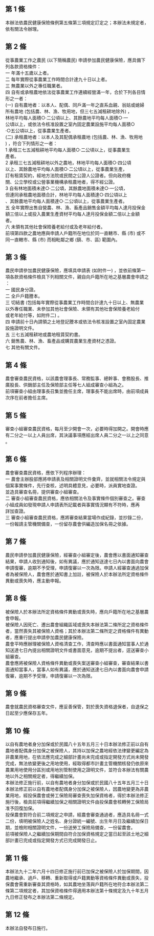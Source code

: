第 1 條
-------
本辦法依農民健康保險條例第五條第三項規定訂定之；本辦法未規定者，  
依有關法令辦理。

第 2 條
-------
從事農業工作之農民 (以下簡稱農民) 申請參加農民健康保險，應具備下  
列各款資格條件：                                                  
一  年滿十五歲以上者。                                            
二  每年實際從事農業工作時間合計達九十日以上者。                  
三  無農業以外之專任職業者。                                      
四  自有或承租農地依法從事農業工作連續經營滿一年，合於下列各目情  
    形之一者：                                                    
 (一) 自有農地者：以本人、配偶、同戶滿一年之直系血親、翁姑或媳婦  
      所有農地 (包括農、林、漁、牧用地，但三七五減租耕地除外) ，  
      林地平均每人面積○‧二公頃以上、其餘農地平均每人面積○‧一  
      公頃以上，或依法令核准設置之室內固定農業設施平均每人面積○  
      ‧○五公頃以上，從事農業生產者。                            
 (二) 承租農地者：以本人及其配偶承租農地 (包括農、林、漁、牧用地  
      ) ，符合下列情形之一者：                                    
      1 承租三七五減租耕地平均每人面積○‧二公頃以上，從事農業生  
        產者。                                                    
      2 承租三七五減租耕地以外之農地，林地平均每人面積○‧四公頃  
        以上、其餘農地平均每人面積○‧二公頃以上，從事農業生產，  
        訂有租賃契約，經地方法院或民間之公證人公證者。但向政府機  
        關、公立學校或公營事業機構承租農地者，得不經公證。        
      3 自有林地面積未達○‧二公頃，其餘農地面積未達○‧一公頃，  
        但連同承租農地面積合計，林地平均每人面積達○‧四公頃以上  
        、其餘農地平均每人面積達○‧二公頃以上，從事農業生產者。  
五  全年實際出售自營農、林、漁、畜產品銷售金額平均每人達月投保金  
    額三倍以上或投入農業生產資材平均每人達月投保金額二倍以上金額  
    者。                                                          
六  未領有其他社會保險養老給付或及老年給付者。                    
前項第四款之農地應與申請人戶籍所在地位於同一直轄市、縣 (市) 或不  
同一直轄市、縣 (市) 而相毗鄰之鄉 (鎮、市、區) 範圍內。

第 3 條
-------
農民申請參加農民健康保險，應填具申請表 (如附件一) ，並依前條第一  
項各款資格條件檢具下列相關文件，親自向戶籍所在地之基層農會申請之  
：                                                                
一  國民身分證。                                                  
二  全戶戶籍謄本。                                                
三  切結書 (包括每年實際從事農業工作時間合計達九十日以上、無農業  
    以外專任職業、未參加其他社會保險、未領有其他社會保險養老給付  
    或老年給付等，如附件二) 。                                    
四  申請前十日內請領之土地登記謄本或依法令核准設置之室內固定農業  
    設施證明文件。                                                
五  三七五減租耕地或農地租賃契約書。                              
六  銷售農、林、漁、畜產品或購買農業生產資材之憑證。              
七  其他有關文件。

第 4 條
-------
農會審查農民資格，以該農會理事長、常務監事、總幹事、會務股長、推   
廣股長、供銷部主任及保險部主任等七人組成審查小組為之。             
前項審查小組由理事長召集並擔任主席，理事長不能出席時，由前項成員   
次序在前者擔任主席。

第 5 條
-------
審查小組審查農民資格，每月至少開會一次，必要時得加開之。開會時應  
有二分之一以上人員出席，其決議事項應經出席人員二分之一以上之同意  
。

第 6 條
-------
農會審查農民資格，應依下列程序辦理：                              
一  農會主辦股部應將申請表及相關證明文件彙齊，並就相關法令規定與  
    個案事實條件，先行查核，述明具體意見，必要時，派員實地查證。  
    並造具審查名冊，提供審查小組審查。                            
二  審查小組審查農民資格，應依相關法令及事實條件個別審查之。審查  
    小組成員如發現申請人申請表所記載者與事實情況顯有不符時，應再  
    詳加查證。                                                    
三  審查小組審查農民資格，應將審查結果當場作成紀錄，並抄錄二份，  
    一份報請主管機關備查，一份留存農會供編造加保名冊之依據。

第 7 條
-------
農民申請參加農民健康保險，經審查小組審定後，農會應以書面通知審查  
結果，申請人收到通知後，如有異議，應於通知送達七日內以書面向農會  
申請復審，逾期不予受理，申請復審以一次為限。申請人經審查通過加保  
者為被保險人，農會應於通知書上加註，被保險人於本辦法所定資格條件  
異動或喪失時，應主動申報。

第 8 條
-------
被保險人於本辦法所定資格條件異動或喪失時，應向戶籍所在地之基層農  
會申報。                                                          
被保險人因死亡、遷出農會組織區域或喪失本辦法第二條所定之資格條件  
者，當然喪失其被保險人資格；其於本辦法第二條所定之資格條件有異動  
者，應重行提出申請參加農民健康保險。                              
農會平時應辦理被保險人資格清查工作，清查時應以書面通知當事人於通  
知送達七日內提出相關證明文件或書面意見，逾期不提出者，逕送審查小  
組審查。                                                          
農會應將被保險人資格條件異動或喪失案送審查小組審查，審查結果以書  
面通知當事人，當事人如有異議，應於通知送達七日內以書面向農會申請  
復審，逾期不予受理，申請復審以一次為限。

第 9 條
-------
農會就農民資格審查文件，應妥善保管，對於喪失資格退保者，自退保之  
日起至少應保存五年。

第 10 條
--------
以自有農地者身分加保或於民國八十五年五月三十日本辦法修正前以自有  
農地者配偶身分加保之被保險人，其持以加保之農地經依法律變更編定為  
非農業用地，在依法應完成之細部計畫尚未完成或指定開發方式尚未開發  
完成，無法依變更後之用地使用，經取得都市計畫主管機關核發仍依原來  
農業用地使用分區別或用地別管制使用之證明文件，並符合本辦法有關農  
地以外之相關規定者，得繼續加保。                                  
本辦法修正施行前，以自有農地者身分加保或於民國八十五年五月三十日  
本辦法修正前以自有農地者配偶身分加保之被保險人，因農地變更為非農  
業用地，經投保農會或勞工保險局審查喪失加保資格者，得於本辦法修正  
施行後，檢具前項得繼續加保之相關證明文件由投保農會核轉勞工保險局  
准予回復加保。                                                    
投保農會對符合前二項規定之申請，經農會審查通過者，應造具名冊一式  
二份，填明被保險人之姓名、身分證統一編號、出生年月日及繼續加保日  
期，並檢附相關證明文件，一份送勞工保險局備查，一份留農會。        
前項被保險人之繼續加保期間自符合加保資格規定之當日起至該土地之細  
部計畫已完成或指定開發方式已完成開發日止。

第 11 條
--------
本辦法九十二年六月十四日修正施行前已加保之被保險人於加保期間，因  
農地繼承、過戶、移轉、重新取得或戶籍異動等資格條件異動或喪失，投  
保農會需重新審查其資格時，如其農地坐落與戶籍所在地符合本辦法第二  
條第二項規定者，其加保資格條件得適用本辦法第十條規定及九十年五月  
九日修正發布之本辦法第二條規定。

第 12 條
--------
本辦法自發布日施行。

